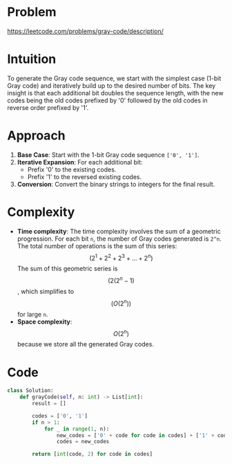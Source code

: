 # Problem
https://leetcode.com/problems/gray-code/description/

# Intuition
To generate the Gray code sequence, we start with the simplest case (1-bit Gray code) and iteratively build up to the desired number of bits. The key insight is that each additional bit doubles the sequence length, with the new codes being the old codes prefixed by '0' followed by the old codes in reverse order prefixed by '1'.

# Approach
1. **Base Case**: Start with the 1-bit Gray code sequence `['0', '1']`.
2. **Iterative Expansion**: For each additional bit:
   - Prefix '0' to the existing codes.
   - Prefix '1' to the reversed existing codes.
3. **Conversion**: Convert the binary strings to integers for the final result.

# Complexity
- **Time complexity**: The time complexity involves the sum of a geometric progression. For each bit `n`, the number of Gray codes generated is `2^n`. The total number of operations is the sum of this series: $$(2^1 + 2^2 + 2^3 + ... + 2^n)$$ The sum of this geometric series is $$(2 (2^n - 1)$$, which simplifies to $$(O(2^n))$$ for large `n`.
- **Space complexity**: $$O(2^n)$$ because we store all the generated Gray codes.

# Code
```python
class Solution:
    def grayCode(self, n: int) -> List[int]:
        result = []

        codes = ['0', '1']
        if n > 1:
            for _ in range(1, n):
                new_codes = ['0' + code for code in codes] + ['1' + code for code in reversed(codes)]
                codes = new_codes

        return [int(code, 2) for code in codes]
